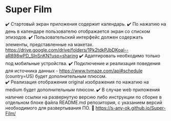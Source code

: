 # Super Film

✔️ Стартовый экран приложения содержит календарь.
✔️ По нажатию на день в календаре пользователю отображается экран со списком эпизодов. 
✔️ Пользовательский интерфейс должен содержать элементы, представленные на макетах. 
https://drive.google.com/drive/folders/1Pk2tdkPJbDKoal--aR898wPD_SlnSnKN?usp=sharing 
✔️ Адаптировать необходимо только под мобильные устройства. 
✔️ Подключение и реализация поведения для источника данных - https://www.tvmaze.com/api#schedule  (country=US) будет дополнительным плюсом.  
✔️ Реализация отображения original изображения по нажатию на medium будет дополнительным плюсом.
✔️ В случае web приложения наличие ссылки на развернутую версию либо инструкции по сборке в отдельном блоке файла README.md репозитория, с указанием версий необходимого для развертывания ПО.
🔗 https://s-any-ok.github.io/Super-Film/
